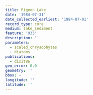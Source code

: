 ```yaml
---
title: Pigeon Lake
date: '1984-07-31'
date_collected_earliest: '1984-07-01'
record_type: core
medium: lake_sediment
feature: '933'
description: ''
parameters:
  - scaled_chrysophytes
  - diatoms
publications:
  - dixit86
geo_error: 0.0
geometry: ''
bbox: ~
longitude: ''
latitude: ''
---
```

